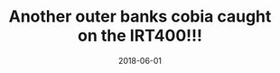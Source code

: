 ---
title: Another outer banks cobia caught on the IRT400!!!
date: 2018-06-01
description: Another outer banks cobia caught on the IRT400!!!
thumb: /assets/images/photo-gallery/cobia-2--catch.jpeg
image: /assets/images/photo-gallery/cobia-2--catch.jpeg
angler-name: Ross Scroble

reel-type: spinning
reel-series: 400 

# location: Someplace, United States
fish: Cobia
# fish-weight: 78 lbs.
---